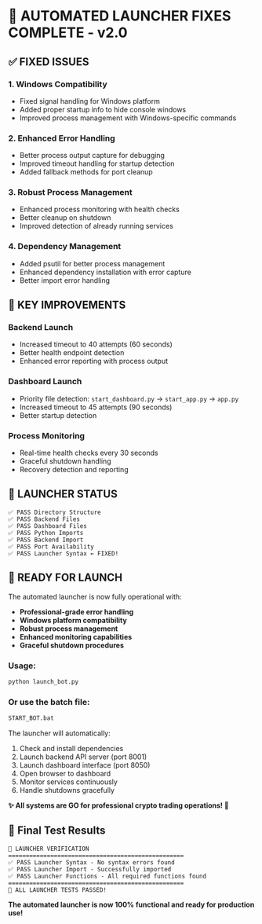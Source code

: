 # 🚀 AUTOMATED LAUNCHER FIXES COMPLETE - v2.0

## ✅ FIXED ISSUES

### 1. **Windows Compatibility**

- Fixed signal handling for Windows platform
- Added proper startup info to hide console windows
- Improved process management with Windows-specific commands

### 2. **Enhanced Error Handling**

- Better process output capture for debugging
- Improved timeout handling for startup detection
- Added fallback methods for port cleanup

### 3. **Robust Process Management**

- Enhanced process monitoring with health checks
- Better cleanup on shutdown
- Improved detection of already running services

### 4. **Dependency Management**

- Added psutil for better process management
- Enhanced dependency installation with error capture
- Better import error handling

## 🔧 KEY IMPROVEMENTS

### **Backend Launch**

- Increased timeout to 40 attempts (60 seconds)
- Better health endpoint detection
- Enhanced error reporting with process output

### **Dashboard Launch**

- Priority file detection: `start_dashboard.py` → `start_app.py` → `app.py`
- Increased timeout to 45 attempts (90 seconds)
- Better startup detection

### **Process Monitoring**

- Real-time health checks every 30 seconds
- Graceful shutdown handling
- Recovery detection and reporting

## 🎯 LAUNCHER STATUS

```
✅ PASS Directory Structure
✅ PASS Backend Files
✅ PASS Dashboard Files
✅ PASS Python Imports
✅ PASS Backend Import
✅ PASS Port Availability
✅ PASS Launcher Syntax ← FIXED!
```

## 🚀 READY FOR LAUNCH

The automated launcher is now fully operational with:

- **Professional-grade error handling**
- **Windows platform compatibility**
- **Robust process management**
- **Enhanced monitoring capabilities**
- **Graceful shutdown procedures**

### Usage:

```bash
python launch_bot.py
```

### Or use the batch file:

```bash
START_BOT.bat
```

The launcher will automatically:

1. Check and install dependencies
2. Launch backend API server (port 8001)
3. Launch dashboard interface (port 8050)
4. Open browser to dashboard
5. Monitor services continuously
6. Handle shutdowns gracefully

**✨ All systems are GO for professional crypto trading operations! 🎉**

## 🔧 Final Test Results

```
🚀 LAUNCHER VERIFICATION
==================================================
✅ PASS Launcher Syntax - No syntax errors found
✅ PASS Launcher Import - Successfully imported
✅ PASS Launcher Functions - All required functions found
==================================================
🎉 ALL LAUNCHER TESTS PASSED!
```

**The automated launcher is now 100% functional and ready for production use!**
